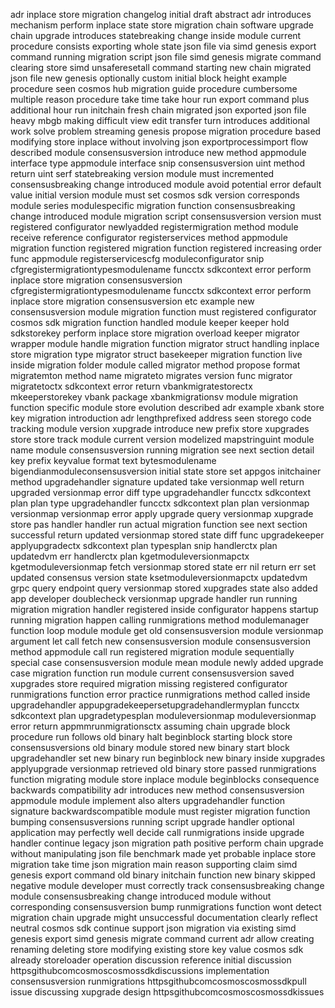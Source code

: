 adr inplace store migration changelog initial draft abstract adr introduces mechanism perform inplace state store migration chain software upgrade chain upgrade introduces statebreaking change inside module current procedure consists exporting whole state json file via simd genesis export command running migration script json file simd genesis migrate command clearing store simd unsaferesetall command starting new chain migrated json file new genesis optionally custom initial block height example procedure seen cosmos hub migration guide procedure cumbersome multiple reason procedure take time take hour run export command plus additional hour run initchain fresh chain migrated json exported json file heavy mbgb making difficult view edit transfer turn introduces additional work solve problem streaming genesis propose migration procedure based modifying store inplace without involving json exportprocessimport flow described module consensusversion introduce new method appmodule interface type appmodule interface snip consensusversion uint method return uint serf statebreaking version module must incremented consensusbreaking change introduced module avoid potential error default value initial version module must set cosmos sdk version corresponds module series modulespecific migration function consensusbreaking change introduced module migration script consensusversion version must registered configurator newlyadded registermigration method module receive reference configurator registerservices method appmodule migration function registered migration function registered increasing order func appmodule registerservicescfg moduleconfigurator snip cfgregistermigrationtypesmodulename funcctx sdkcontext error perform inplace store migration consensusversion cfgregistermigrationtypesmodulename funcctx sdkcontext error perform inplace store migration consensusversion etc example new consensusversion module migration function must registered configurator cosmos sdk migration function handled module keeper keeper hold sdkstorekey perform inplace store migration overload keeper migrator wrapper module handle migration function migrator struct handling inplace store migration type migrator struct basekeeper migration function live inside migration folder module called migrator method propose format migratemton method name migrateto migrates version func migrator migratetoctx sdkcontext error return vbankmigratestorectx mkeeperstorekey vbank package xbankmigrationsv module migration function specific module store evolution described adr example xbank store key migration introduction adr lengthprefixed address seen storego code tracking module version xupgrade introduce new prefix store xupgrades store store track module current version modelized mapstringuint module name module consensusversion running migration see next section detail key prefix keyvalue format text bytesmodulename bigendianmoduleconsensusversion initial state store set appgos initchainer method upgradehandler signature updated take versionmap well return upgraded versionmap error diff type upgradehandler funcctx sdkcontext plan plan type upgradehandler funcctx sdkcontext plan plan versionmap versionmap versionmap error apply upgrade query versionmap xupgrade store pas handler handler run actual migration function see next section successful return updated versionmap stored state diff func upgradekeeper applyupgradectx sdkcontext plan typesplan snip handlerctx plan updatedvm err handlerctx plan kgetmoduleversionmapctx kgetmoduleversionmap fetch versionmap stored state err nil return err set updated consensus version state ksetmoduleversionmapctx updatedvm grpc query endpoint query versionmap stored xupgrades state also added app developer doublecheck versionmap upgrade handler run running migration migration handler registered inside configurator happens startup running migration happen calling runmigrations method modulemanager function loop module module get old consensusversion module versionmap argument let call fetch new consensusversion module consensusversion method appmodule call run registered migration module sequentially special case consensusversion module mean module newly added upgrade case migration function run module current consensusversion saved xupgrades store required migration missing registered configurator runmigrations function error practice runmigrations method called inside upgradehandler appupgradekeepersetupgradehandlermyplan funcctx sdkcontext plan upgradetypesplan moduleversionmap moduleversionmap error return appmmrunmigrationsctx assuming chain upgrade block procedure run follows old binary halt beginblock starting block store consensusversions old binary module stored new binary start block upgradehandler set new binary run beginblock new binary inside xupgrades applyupgrade versionmap retrieved old binary store passed runmigrations function migrating module store inplace module beginblocks consequence backwards compatibility adr introduces new method consensusversion appmodule module implement also alters upgradehandler function signature backwardscompatible module must register migration function bumping consensusversions running script upgrade handler optional application may perfectly well decide call runmigrations inside upgrade handler continue legacy json migration path positive perform chain upgrade without manipulating json file benchmark made yet probable inplace store migration take time json migration main reason supporting claim simd genesis export command old binary initchain function new binary skipped negative module developer must correctly track consensusbreaking change module consensusbreaking change introduced module without corresponding consensusversion bump runmigrations function wont detect migration chain upgrade might unsuccessful documentation clearly reflect neutral cosmos sdk continue support json migration via existing simd genesis export simd genesis migrate command current adr allow creating renaming deleting store modifying existing store key value cosmos sdk already storeloader operation discussion reference initial discussion httpsgithubcomcosmoscosmossdkdiscussions implementation consensusversion runmigrations httpsgithubcomcosmoscosmossdkpull issue discussing xupgrade design httpsgithubcomcosmoscosmossdkissues